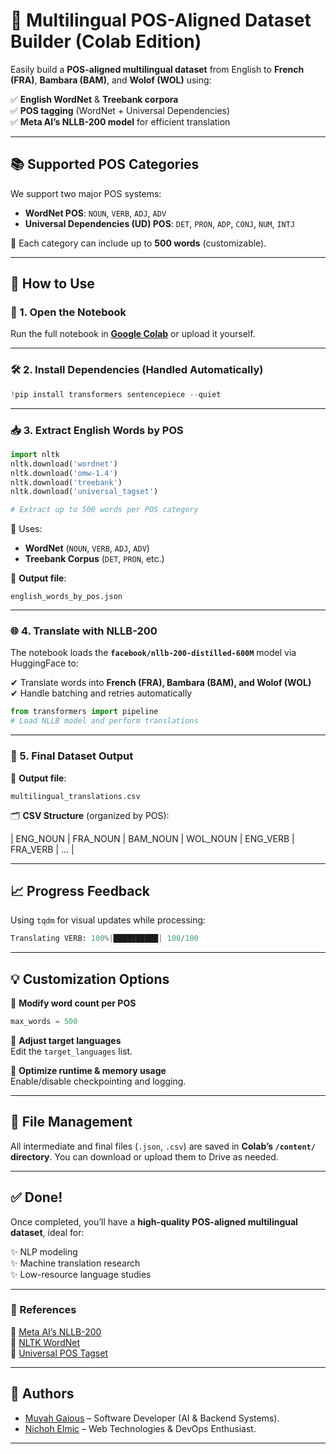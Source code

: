 
# 🧠 Multilingual POS-Aligned Dataset Builder (Colab Edition)

Easily build a **POS-aligned multilingual dataset** from English to **French (FRA)**, **Bambara (BAM)**, and **Wolof (WOL)** using:

✅ **English WordNet** & **Treebank corpora**  
✅ **POS tagging** (WordNet + Universal Dependencies)  
✅ **Meta AI’s NLLB-200 model** for efficient translation  

---

## 📚 Supported POS Categories

We support two major POS systems:  

- **WordNet POS**: `NOUN`, `VERB`, `ADJ`, `ADV`  
- **Universal Dependencies (UD) POS**: `DET`, `PRON`, `ADP`, `CONJ`, `NUM`, `INTJ`  

🔹 Each category can include up to **500 words** (customizable).  

---

## 🚀 How to Use

### 🧩 1. Open the Notebook

Run the full notebook in **[Google Colab](https://colab.research.google.com/)** or upload it yourself.  

---

### 🛠️ 2. Install Dependencies (Handled Automatically)

```python
!pip install transformers sentencepiece --quiet
```

---

### 📥 3. Extract English Words by POS

```python
import nltk
nltk.download('wordnet')
nltk.download('omw-1.4')
nltk.download('treebank')
nltk.download('universal_tagset')

# Extract up to 500 words per POS category
```

🔹 Uses:
- **WordNet** (`NOUN`, `VERB`, `ADJ`, `ADV`)
- **Treebank Corpus** (`DET`, `PRON`, etc.)

📂 **Output file**:  
```plaintext
english_words_by_pos.json
```

---

### 🌐 4. Translate with NLLB-200

The notebook loads the **`facebook/nllb-200-distilled-600M`** model via HuggingFace to:

✔ Translate words into **French (FRA), Bambara (BAM), and Wolof (WOL)**  
✔ Handle batching and retries automatically  

```python
from transformers import pipeline
# Load NLLB model and perform translations
```

---

### 💾 5. Final Dataset Output  

📂 **Output file**:  
```plaintext
multilingual_translations.csv
```

🗂 **CSV Structure** (organized by POS):  

| ENG_NOUN | FRA_NOUN | BAM_NOUN | WOL_NOUN | ENG_VERB | FRA_VERB | ... |  

---

## 📈 Progress Feedback  

Using `tqdm` for visual updates while processing:  

```python
Translating VERB: 100%|██████████| 100/100
```

---

## 💡 Customization Options

🔹 **Modify word count per POS**  
```python
max_words = 500
```  

🔹 **Adjust target languages**  
Edit the `target_languages` list.  

🔹 **Optimize runtime & memory usage**  
Enable/disable checkpointing and logging.  

---

## 🧼 File Management  

All intermediate and final files (`.json`, `.csv`) are saved in **Colab’s `/content/` directory**. You can download or upload them to Drive as needed.  

---

## ✅ Done!  

Once completed, you’ll have a **high-quality POS-aligned multilingual dataset**, ideal for:  

✨ NLP modeling  
✨ Machine translation research  
✨ Low-resource language studies  

---

### 🔗 References  

🔹 [Meta AI’s NLLB-200](https://huggingface.co/facebook/nllb-200-distilled-600M)  
🔹 [NLTK WordNet](https://www.nltk.org/howto/wordnet.html)  
🔹 [Universal POS Tagset](https://universaldependencies.org/u/pos/)  

---

## 👤 Authors  

- [Muyah Gaious](https://github.com/MUYAHGaious) – Software Developer (AI & Backend Systems).  
- [Nichoh Elmic](https://github.com/Nichoh-Elmic) – Web Technologies & DevOps Enthusiast.  

---

```
